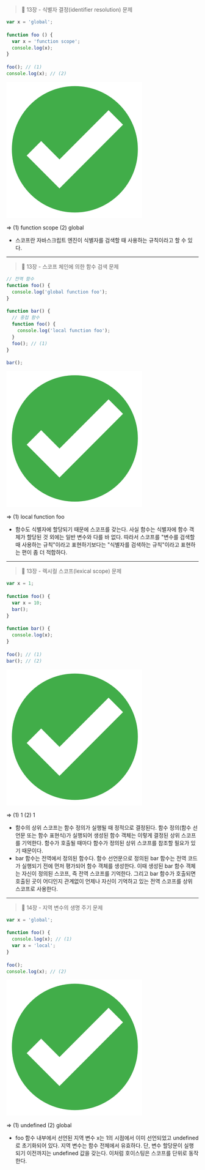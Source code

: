 > 📖 13장 - 식별자 결정(identifier resolution) 문제

```jsx
var x = 'global';

function foo () {
  var x = 'function scope';
  console.log(x);
}

foo(); // (1)
console.log(x); // (2)
```

<img src="../icon.png">

⇒ (1) function scope (2) global

- 스코프란 자바스크립트 엔진이 식별자를 검색할 때 사용하는 규칙이라고 할 수 있다.
  
* * *
  
> 📖 13장 - 스코프 체인에 의한 함수 검색 문제

```jsx
// 전역 함수
function foo() {
  console.log('global function foo');
}

function bar() {
  // 중첩 함수
  function foo() {
    console.log('local function foo');
  }
  foo(); // (1)
}

bar();
```

<img src="../icon.png">

⇒ (1) local function foo

- 함수도 식별자에 할당되기 때문에 스코프를 갖는다. 사실 함수는 식별자에 함수 객체가 할당된 것 외에는 일반 변수와 다를 바 없다. 따라서 스코프를 "변수를 검색할 때 사용하는 규칙"이라고 표현하기보다는 "식별자를 검색하는 규칙"이라고 표현하는 편이 좀 더 적합하다.

* * *

> 📖 13장 - 렉시컬 스코프(lexical scope) 문제

```jsx
var x = 1;

function foo() {
  var x = 10;
  bar();
}

function bar() {
  console.log(x);
}

foo(); // (1)
bar(); // (2)
```

<img src="../icon.png">

⇒ (1) 1 (2) 1

- 함수의 상위 스코프는 함수 정의가 실행될 때 정적으로 결정된다. 함수 정의(함수 선언문 또는 함수 표현식)가 실행되어 생성된 함수 객체는 이렇게 결정된 상위 스코프를 기억한다. 함수가 호출될 때마다 함수가 정의된 상위 스코프를 참조할 필요가 있기 때문이다.
- bar 함수는 전역에서 정의된 함수다. 함수 선언문으로 정의된 bar 함수는 전역 코드가 실행되기 전에 먼저 평가되어 함수 객체를 생성한다. 이때 생성된 bar 함수 객체는 자신이 정의된 스코프, 즉 전역 스코프를 기억한다. 그리고 bar 함수가 호출되면 호출된 곳이 어디인지 관계없이 언제나 자신이 기억하고 있는 전역 스코프를 상위 스코프로 사용한다.

* * *
  
> 📖 14장 - 지역 변수의 생명 주기 문제

```jsx
var x = 'global';

function foo() {
  console.log(x); // (1)
  var x = 'local';
}

foo();
console.log(x); // (2)
```

<img src="../icon.png">

⇒ (1) undefined (2) global

- foo 함수 내부에서 선언된 지역 변수 x는 1의 시점에서 이미 선언되었고 undefined로 초기화되어 있다. 지역 변수는 함수 전체에서 유효하다. 단, 변수 할당문이 실행되기 이전까지는 undefined 값을 갖는다. 이처럼 호이스팅은 스코프를 단위로 동작한다.
